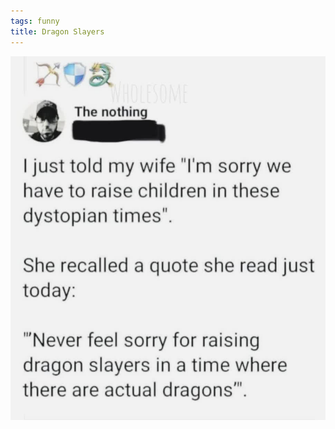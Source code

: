 ```yaml
---
tags: funny
title: Dragon Slayers
---
```


![dragonslayer](https://raw.githubusercontent.com/muneer78/muneer78.github.io/master/images/dragonslayer.png)
